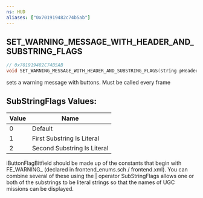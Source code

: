 ```yaml
---
ns: HUD
aliases: ["0x701919482c74b5ab"]
---
```

## SET_WARNING_MESSAGE_WITH_HEADER_AND_SUBSTRING_FLAGS

```c
// 0x701919482C74B5AB
void SET_WARNING_MESSAGE_WITH_HEADER_AND_SUBSTRING_FLAGS(string pHeaderTextLabel, string pBodyTextLabel, Any* iButtonFlagBitfield, string pBodySubTextLabel, bool InsertNumber, int NumberToInsert, int SubStringFlags, string pFirstSubStringTextLabel, string pSecondSubStringTextLabel, bool Background, int errorNumber);
```

sets a warning message with buttons. Must be called every frame

## SubStringFlags Values:
| Value | Name |
| --- | --- |
| 0 | Default |
| 1 | First Substring Is Literal |
| 2 | Second Substring Is Literal |


iButtonFlagBitfield should be made up of the constants that begin with FE_WARNING_ (declared in frontend_enums.sch / frontend.xml). You can combine several of these using the | operator SubStringFlags allows one or both of the substrings to be literal strings so that the names of UGC missions can be displayed.

